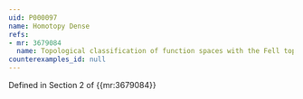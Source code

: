 ```yaml
---
uid: P000097
name: Homotopy Dense
refs:
- mr: 3679084
  name: Topological classification of function spaces with the Fell topology IV
counterexamples_id: null
---
```

Defined in Section 2 of {{mr:3679084}}

